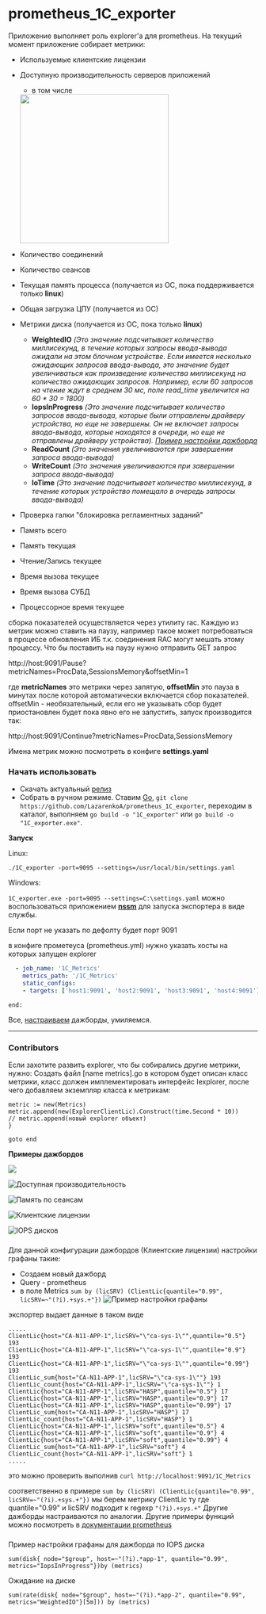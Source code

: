 # prometheus_1C_exporter

Приложение выполняет роль explorer'а для prometheus. На текущий момент приложение собирает метрики:
* Используемые клиентские лицензии
* Доступную производительность серверов приложений
    * в том числе 
    
    <img src="doc/img/mstsc_NH1VIzja8B.png" width="300" hight="100">
* Количество соединений
* Количество сеансов
* Текущая память процесса (получается из ОС, пока поддерживается только **linux**)
* Общая загрузка ЦПУ (получается из ОС)
* Метрики диска (получается из ОС, пока только **linux**)
    * **WeightedIO** _(Это значение подсчитывает количество миллисекунд, в течение которых запросы ввода-вывода ожидали на этом блочном устройстве. Если имеется несколько ожидающих запросов ввода-вывода, это значение будет увеличиваться как произведение количества миллисекунд на количество ожидающих запросов.
    Например, если 60 запросов на чтение ждут в среднем 30 мс, поле read_time увеличится на 60 * 30 = 1800)_
    * **IopsInProgress** _(Это значение подсчитывает количество запросов ввода-вывода, которые были отправлены драйверу устройства, но еще не завершены. Он не включает запросы ввода-вывода, которые находятся в очереди, но еще не отправлены драйверу устройства). [Пример настройки дажборда](#iops)_
    * **ReadCount** _(Это значения увеличиваются при завершении запроса ввода-вывода)_
    * **WriteCount** _(Это значения увеличиваются при завершении запроса ввода-вывода)_
    * **IoTime** _(Это значение подсчитывает количество миллисекунд, в течение которых устройство помещало в очередь запросы ввода-вывода)_
* Проверка галки "блокировка регламентных заданий"
* Память всего
* Память текущая
* Чтение/Запись текущее
* Время вызова текущее
* Время вызова СУБД
* Процессорное время текущее

сборка показателей осуществляется через утилиту rac.
Каждую из метрик можно ставить на паузу, например такое может потребоваться в процессе обновления ИБ т.к. соединения RAC могут мешать этому процессу. Что бы поставить на паузу нужно отправить GET запрос

http://host:9091/Pause?metricNames=ProcData,SessionsMemory&offsetMin=1

где **metricNames** это метрики через запятую, **offsetMin** это пауза в минутах после которой автоматически включается сбор показателей. offsetMin - необязательный, если его не указывать сбор будет приостановлен будет пока явно его не запустить, запуск производится так:

http://host:9091/Continue?metricNames=ProcData,SessionsMemory

Имена метрик можно посмотреть в конфиге **settings.yaml**


### Начать использовать
- Скачать актуальный [релиз](https://github.com/LazarenkoA/prometheus_1C_exporter/releases ) 
- Собрать в ручном режиме. Ставим [Go](https://blog.golang.org/), `git clone https://github.com/LazarenkoA/prometheus_1C_exporter`, переходим в каталог, выполняем `go build -o "1C_exporter"` или `go build -o "1C_exporter.exe"`. 

**Запуск** 

Linux:

`./1C_exporter -port=9095 --settings=/usr/local/bin/settings.yaml`

Windows:

`1C_exporter.exe -port=9095 --settings=C:\settings.yaml` можно воспользоваться приложением [**nssm**](https://www.nssm.cc/download) для запуска экспортера в виде службы. 

Если порт не указать по дефолту будет порт 9091




в конфиге прометеуса (prometheus.yml) нужно указать хосты на которых запущен explorer
```yaml
  - job_name: '1С_Metrics'
    metrics_path: '/1С_Metrics' 
    static_configs:
    - targets: ['host1:9091', 'host2:9091', 'host3:9091', 'host4:9091']
```
```golang
end:
```
Все, [настраиваем](#configure) дажборды, умиляемся. 

------------


### Contributors
Если захотите развить explorer, что бы собирались другие метрики, нужно:
Создать файл [name metrics].go в котором будет описан класс метрики, класс должен имплементировать интерфейс Iexplorer, после чего добавляем экземпляр класса к метрикам:
```golang
metric := new(Metrics)
metric.append(new(ExplorerClientLic).Construct(time.Second * 10))
// metric.append(новый explorer объект) 
}
```
```golang
goto end
```

**Примеры дажбордов**

![](doc/img/browser_d8CBonI15Y.png "")

![](doc/img/browser_FCaSoFVBDe.png "Доступная производительность")

![](doc/img/browser_jtYHlI4MPZ.png "Память по сеансам")

![](doc/img/browser_LnTYeIKxgG.png "Клиентские лицензии")

![](doc/img/browser_nXMbpZXJZK.png "IOPS дисков")

### <a name="configure"></a>
Для данной конфигурации дажбордов (Клиентские лицензии) настройки графаны такие: 
* Создаем новый дажборд
* Query - prometheus
* в поле Metrics `sum by (licSRV) (ClientLic{quantile="0.99", licSRV=~"(?i).+sys.+"})`
![](doc/img/browser_nyNO3gj9Y4.png "Пример настройки графаны")

экспортер выдает данные в таком виде
```
.....
ClientLic{host="CA-N11-APP-1",licSRV="\"ca-sys-1\"",quantile="0.5"} 193
ClientLic{host="CA-N11-APP-1",licSRV="\"ca-sys-1\"",quantile="0.9"} 193
ClientLic{host="CA-N11-APP-1",licSRV="\"ca-sys-1\"",quantile="0.99"} 193
ClientLic_sum{host="CA-N11-APP-1",licSRV="\"ca-sys-1\""} 193
ClientLic_count{host="CA-N11-APP-1",licSRV="\"ca-sys-1\""} 1
ClientLic{host="CA-N11-APP-1",licSRV="HASP",quantile="0.5"} 17
ClientLic{host="CA-N11-APP-1",licSRV="HASP",quantile="0.9"} 17
ClientLic{host="CA-N11-APP-1",licSRV="HASP",quantile="0.99"} 17
ClientLic_sum{host="CA-N11-APP-1",licSRV="HASP"} 17
ClientLic_count{host="CA-N11-APP-1",licSRV="HASP"} 1
ClientLic{host="CA-N11-APP-1",licSRV="soft",quantile="0.5"} 4
ClientLic{host="CA-N11-APP-1",licSRV="soft",quantile="0.9"} 4
ClientLic{host="CA-N11-APP-1",licSRV="soft",quantile="0.99"} 4
ClientLic_sum{host="CA-N11-APP-1",licSRV="soft"} 4
ClientLic_count{host="CA-N11-APP-1",licSRV="soft"} 1
.....
```
это можно проверить выполнив `curl http://localhost:9091/1C_Metrics` 

соответственно в примере `sum by (licSRV) (ClientLic{quantile="0.99", licSRV=~"(?i).+sys.+"})` мы берем метрику ClientLic
ту где quantile="0.99" и licSRV подходит к regexp `"(?i).+sys.+"`
Другие дажборды настраиваются по аналогии. Другие примеры функций можно посмотреть в 
[документации prometheus](https://prometheus.io/docs/prometheus/latest/querying/examples/)

### <a name="iops"></a>
Пример настройки графаны для дажборда по IOPS диска

`sum(disk{ node="$group", host=~"(?i).*app-1", quantile="0.99", metrics="IopsInProgress"})by (metrics) `

Ожидание на диске

`sum(rate(disk{ node="$group", host=~"(?i).*app-2", quantile="0.99", metrics="WeightedIO"}[5m])) by (metrics) `
